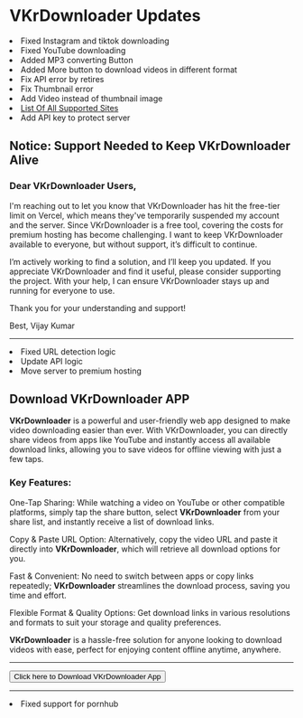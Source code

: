 # VKrDownloader Updates
<li> Fixed Instagram and tiktok downloading </li>
<li> Fixed YouTube downloading </li>
<li> Added MP3 converting Button</li>
<li> Added More button to download videos in different format</li>
<li> Fix API error by retires</li>
<li> Fix Thumbnail error </li>
<li> Add Video instead of thumbnail image</li>
<li>
  <a href="https://ytdl-org.github.io/youtube-dl/supportedsites.html"> List Of All Supported Sites</a>
</li>
<li>Add API key to protect server</li>

## Notice: Support Needed to Keep VKrDownloader Alive

### Dear VKrDownloader Users,

I'm reaching out to let you know that VKrDownloader has hit the free-tier limit on Vercel, which means they've temporarily suspended my account and the server. Since VKrDownloader is a free tool, covering the costs for premium hosting has become challenging. I want to keep VKrDownloader available to everyone, but without support, it’s difficult to continue.

I’m actively working to find a solution, and I’ll keep you updated. If you appreciate VKrDownloader and find it useful, please consider supporting the project. With your help, I can ensure VKrDownloader stays up and running for everyone to use.

Thank you for your understanding and support!

Best,
Vijay Kumar

<hr>

<li>Fixed URL detection logic </li>
<li> Update API logic </li>
<li> Move server to premium hosting  </li>
<h2>
  Download VKrDownloader APP
</h2>
<b>VKrDownloader</b> is a powerful and user-friendly web app designed to make video downloading easier than ever. With VKrDownloader, you can directly share videos from apps like YouTube and instantly access all available download links, allowing you to save videos for offline viewing with just a few taps.

<h3>Key Features:</h3>

One-Tap Sharing: While watching a video on YouTube or other compatible platforms, simply tap the share button, select <b>VKrDownloader</b> from your share list, and instantly receive a list of download links.

Copy & Paste URL Option: Alternatively, copy the video URL and paste it directly into <b>VKrDownloader</b>, which will retrieve all download options for you.

Fast & Convenient: No need to switch between apps or copy links repeatedly; <b>VKrDownloader</b> streamlines the download process, saving you time and effort.

Flexible Format & Quality Options: Get download links in various resolutions and formats to suit your storage and quality preferences.


<b>VKrDownloader</b> is a hassle-free solution for anyone looking to download videos with ease, perfect for enjoying content offline anytime, anywhere.
<hr>

<a href="https://github.com/theofficialvkr/VKRdownloader/releases/download/VKrDownloader.V1.0/VKrDownloader.apk">
<button> Click here to Download VKrDownloader App</button>
</a>
<hr>
<li> Fixed support for pornhub </li>


